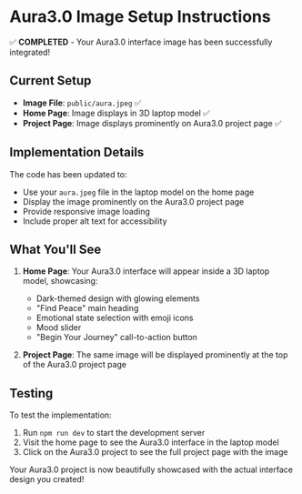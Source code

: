# Aura3.0 Image Setup Instructions

✅ **COMPLETED** - Your Aura3.0 interface image has been successfully integrated!

## Current Setup

- **Image File**: `public/aura.jpeg` ✅
- **Home Page**: Image displays in 3D laptop model ✅
- **Project Page**: Image displays prominently on Aura3.0 project page ✅

## Implementation Details

The code has been updated to:
- Use your `aura.jpeg` file in the laptop model on the home page
- Display the image prominently on the Aura3.0 project page
- Provide responsive image loading
- Include proper alt text for accessibility

## What You'll See

1. **Home Page**: Your Aura3.0 interface will appear inside a 3D laptop model, showcasing:
   - Dark-themed design with glowing elements
   - "Find Peace" main heading
   - Emotional state selection with emoji icons
   - Mood slider
   - "Begin Your Journey" call-to-action button

2. **Project Page**: The same image will be displayed prominently at the top of the Aura3.0 project page

## Testing

To test the implementation:
1. Run `npm run dev` to start the development server
2. Visit the home page to see the Aura3.0 interface in the laptop model
3. Click on the Aura3.0 project to see the full project page with the image

Your Aura3.0 project is now beautifully showcased with the actual interface design you created!
